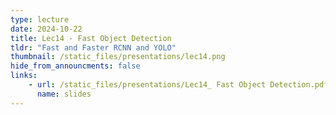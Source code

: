 ```yaml
---
type: lecture
date: 2024-10-22
title: Lec14 - Fast Object Detection
tldr: "Fast and Faster RCNN and YOLO"
thumbnail: /static_files/presentations/lec14.png
hide_from_announcments: false
links:
    - url: /static_files/presentations/Lec14_ Fast Object Detection.pdf
      name: slides
---
```

